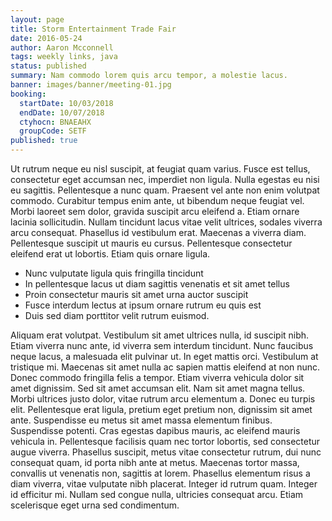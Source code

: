 ```yaml
---
layout: page
title: Storm Entertainment Trade Fair
date: 2016-05-24
author: Aaron Mcconnell
tags: weekly links, java
status: published
summary: Nam commodo lorem quis arcu tempor, a molestie lacus.
banner: images/banner/meeting-01.jpg
booking:
  startDate: 10/03/2018
  endDate: 10/07/2018
  ctyhocn: BNAEAHX
  groupCode: SETF
published: true
---
```

Ut rutrum neque eu nisl suscipit, at feugiat quam varius. Fusce est tellus, consectetur eget accumsan nec, imperdiet non ligula. Nulla egestas eu nisi eu sagittis. Pellentesque a nunc quam. Praesent vel ante non enim volutpat commodo. Curabitur tempus enim ante, ut bibendum neque feugiat vel. Morbi laoreet sem dolor, gravida suscipit arcu eleifend a. Etiam ornare lacinia sollicitudin. Nullam tincidunt lacus vitae velit ultrices, sodales viverra arcu consequat. Phasellus id vestibulum erat. Maecenas a viverra diam. Pellentesque suscipit ut mauris eu cursus. Pellentesque consectetur eleifend erat ut lobortis. Etiam quis ornare ligula.

* Nunc vulputate ligula quis fringilla tincidunt
* In pellentesque lacus ut diam sagittis venenatis et sit amet tellus
* Proin consectetur mauris sit amet urna auctor suscipit
* Fusce interdum lectus at ipsum ornare rutrum eu quis est
* Duis sed diam porttitor velit rutrum euismod.

Aliquam erat volutpat. Vestibulum sit amet ultrices nulla, id suscipit nibh. Etiam viverra nunc ante, id viverra sem interdum tincidunt. Nunc faucibus neque lacus, a malesuada elit pulvinar ut. In eget mattis orci. Vestibulum at tristique mi. Maecenas sit amet nulla ac sapien mattis eleifend at non nunc. Donec commodo fringilla felis a tempor. Etiam viverra vehicula dolor sit amet dignissim. Sed sit amet accumsan elit. Nam sit amet magna tellus.
Morbi ultrices justo dolor, vitae rutrum arcu elementum a. Donec eu turpis elit. Pellentesque erat ligula, pretium eget pretium non, dignissim sit amet ante. Suspendisse eu metus sit amet massa elementum finibus. Suspendisse potenti. Cras egestas dapibus mauris, ac eleifend mauris vehicula in. Pellentesque facilisis quam nec tortor lobortis, sed consectetur augue viverra. Phasellus suscipit, metus vitae consectetur rutrum, dui nunc consequat quam, id porta nibh ante at metus. Maecenas tortor massa, convallis ut venenatis non, sagittis at lorem. Phasellus elementum risus a diam viverra, vitae vulputate nibh placerat. Integer id rutrum quam. Integer id efficitur mi. Nullam sed congue nulla, ultricies consequat arcu. Etiam scelerisque eget urna sed condimentum.
